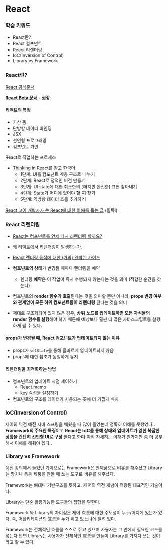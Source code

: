 # React

### 학습 키워드

* React란?
* React 컴포넌트
* React 리렌더링
* IoC(Inversion of Control)
* Library vs Framework



### React란?

[React 공식문서](https://ko.reactjs.org/)

[**React Beta 문서**](https://beta.reactjs.org/) **- 권장**

#### 리액트의 특징

* 가상 돔
* 단방향 데이터 바인딩
* JSX
* 선언형 프로그래밍
* 컴포넌트 기반



React로 작업하는 프로세스

* [Thinking in React](https://beta.reactjs.org/learn/thinking-in-react)를 참고 [한국어](https://ko.reactjs.org/docs/thinking-in-react.html)
  * 1단계: UI를 컴포넌트 계층 구조로 나누기
  * 2단계: React로 정적인 버전 만들기
  * 3단계: UI state에 대한 최소한의 (하지만 완전한) 표현 찾아내기
  * 4단계: State가 어디에 있어야 할 지 찾기
  * 5단계: 역방향 데이터 흐름 추가하기

[React 코어 개발자가 쓴 React에 대한 이해를 돕는 글](https://overreacted.io/ko/react-as-a-ui-runtime/) (필독!)



### React 리렌더링

* [React는 컴포넌트를 언제 다시 리렌더링 할까요?](https://velog.io/@surim014/react-rerender)
* [왜 리액트에서 리렌더링이 발생하는가.](https://medium.com/@yujso66/%EB%B2%88%EC%97%AD-%EC%99%9C-%EB%A6%AC%EC%95%A1%ED%8A%B8%EC%97%90%EC%84%9C-%EB%A6%AC%EB%A0%8C%EB%8D%94%EB%A7%81%EC%9D%B4-%EB%B0%9C%EC%83%9D%ED%95%98%EB%8A%94%EA%B0%80-74dd239b0063)
* [React 렌더링 동작에 대한 (거의) 완벽한 가이드](https://velog.io/@superlipbalm/blogged-answers-a-mostly-complete-guide-to-react-rendering-behavior)



* **컴포넌트의 상태**가 변경될 때마다 렌더링을 예약
  * 렌더링 **예약**은 이 작업이 즉시 수행되지 않는다는 것을 의미 (적합한 순간을 찾는다)
* 컴포넌트의 **render 함수가 호출**된다는 것을 의미할 뿐만 아니라, **props 변경 여부와 관계없이 모든 하위 컴포넌트들이 리렌더링** 된다는 것을 의미
* 제대로 구조화되어 있지 않은 경우, **상위 노드를 업데이트하면 모든 자식들의 render 함수를 실행**해야 하기 때문에 예상보다 훨씬 더 많은 자바스크립트를 실행하게 될 수 있다.

#### props가 변경될 때, React 컴포넌트가 업데이트되지 않는 이유 <a href="#props-react" id="props-react"></a>

* props가 `setState`를 통해 올바르게 업데이트되지 않음
* props에 대한 참조가 동일하게 유지

#### 리렌더링을 최적화하는 방법 <a href="#undefined" id="undefined"></a>

* 컴포넌트의 업데이트 시점 제어하기
  * React.memo
  * key 속성을 설정하기
* 컴포넌트의 구조를 데이터가 사용되는 곳에 더 가깝게 배치



### IoC(Inversion of Control)

제어의 역전 예전 자바 스프링을 배웠을 때 많이 들었는데 정확히 이해를 못했었다..\
**Framework의 주요한 특징**이고 **React는 IoC를 통해 상태와 업데이트가 얽힌 복잡한 상황을 간단히 선언형 UI로 구성** 한다고 한다 아직 자세히는 이해가 안가지만 좀 더 공부해서 이해를 해둬야 겠다..

### Library vs Framework

예전 강의에서 들었던 기억으로는 Framework은 반제품으로 비유를 해주셨고 Library는 망치나 톱등 제품을 만들 때 쓰는 도구로 비유를 해주셨다.

Framework는 뼈대나 기반구조를 뜻하고, 제어의 역전 개념이 적용된 대표적인 기술이다.

Library는 단순 활용가능한 도구들의 집합을 말한다.

Framework 와 Library의 차이점은 제어 흐름에 대한 주도성이 누구/어디에 있는가 있다. 즉, 어플리케이션의 흐름을 누가 쥐고 있느냐에 달려 있다.

Framework는 전체적인 흐름을 스스로 쥐고 있으며 사용자는 그 안에서 필요한 코드를 넣는다 반면 Library는 사용자가 전체적인 흐름을 만들며 Library를 가져다 쓰는 것이라고 할 수 있다.

